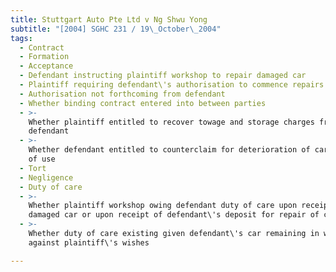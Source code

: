 ```yaml
---
title: Stuttgart Auto Pte Ltd v Ng Shwu Yong
subtitle: "[2004] SGHC 231 / 19\_October\_2004"
tags:
  - Contract
  - Formation
  - Acceptance
  - Defendant instructing plaintiff workshop to repair damaged car
  - Plaintiff requiring defendant\'s authorisation to commence repairs
  - Authorisation not forthcoming from defendant
  - Whether binding contract entered into between parties
  - >-
    Whether plaintiff entitled to recover towage and storage charges from
    defendant
  - >-
    Whether defendant entitled to counterclaim for deterioration of car and loss
    of use
  - Tort
  - Negligence
  - Duty of care
  - >-
    Whether plaintiff workshop owing defendant duty of care upon receipt of
    damaged car or upon receipt of defendant\'s deposit for repair of car
  - >-
    Whether duty of care existing given defendant\'s car remaining in workshop
    against plaintiff\'s wishes

---
```


